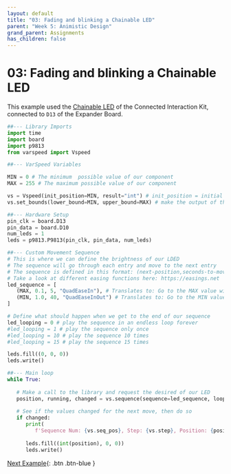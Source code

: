 ```yaml
---
layout: default
title: "03: Fading and blinking a Chainable LED"
parent: "Week 5: Animistic Design"
grand_parent: Assignments
has_children: false
---
```


# 03: Fading and blinking a Chainable LED

This example used the [Chainable LED](https://id-studiolab.github.io/Connected-Interaction-Kit/components/chainable-rgb-led/chainable-rgb-led.html) of the Connected Interaction Kit, connected to `D13` of the Expander Board.

```python
##--- Library Imports
import time
import board
import p9813
from varspeed import Vspeed

##--- VarSpeed Variables

MIN = 0 # The minimum  possible value of our component
MAX = 255 # The maximum possible value of our component

vs = Vspeed(init_position=MIN, result="int") # init_position = initial start position // result = float, int
vs.set_bounds(lower_bound=MIN, upper_bound=MAX) # make the output of the function be within the bounds set

##--- Hardware Setup
pin_clk = board.D13
pin_data = board.D10
num_leds = 1
leds = p9813.P9813(pin_clk, pin_data, num_leds)

##--- Custom Movement Sequence
# This is where we can define the brightness of our LDED
# The sequence will go through each entry and move to the next entry
# The sequence is defined in this format: (next-position,seconds-to-move,number-of-steps,easing function)
# Take a look at different easing functions here: https://easings.net 
led_sequence = [
   (MAX, 0.1, 5, "QuadEaseIn"), # Translates to: Go to the MAX value within 0.1 seconds and 5 steps, and use a QuadEaseIn easing function
   (MIN, 1.0, 40, "QuadEaseInOut") # Translates to: Go to the MIN value within 1 seconds and 40 steps, and use a QuadEaseInOut easing function
]

# Define what should happen when we get to the end of our sequence
led_looping = 0 # play the sequence in an endless loop forever
#led_looping = 1 # play the sequence only once
#led_looping = 10 # play the sequence 10 times
#led_looping = 15 # play the sequence 15 times

leds.fill((0, 0, 0))
leds.write()

##--- Main loop
while True:
   
   # Make a call to the library and request the desired of our LED
   position, running, changed = vs.sequence(sequence=led_sequence, loop_max=led_looping)
   
   # See if the values changed for the next move, then do so
   if changed:
      print(
         f'Sequence Num: {vs.seq_pos}, Step: {vs.step}, Position: {position}')
         
      leds.fill((int(position), 0, 0))
      leds.write()
```

[Next Example](04-running-two-sequences){: .btn .btn-blue }